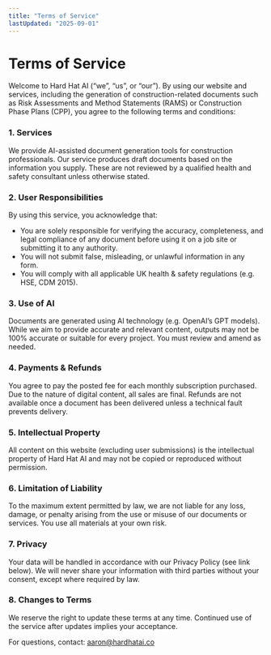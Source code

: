 ```yaml
---
title: "Terms of Service"
lastUpdated: "2025-09-01"
---
```

# Terms of Service

Welcome to Hard Hat AI (“we”, “us”, or “our”). By using our website and services, including the generation of construction-related documents such as Risk Assessments and Method Statements (RAMS) or Construction Phase Plans (CPP), you agree to the following terms and conditions:

### 1. Services
We provide AI-assisted document generation tools for construction professionals. Our service produces draft documents based on the information you supply. These are not reviewed by a qualified health and safety consultant unless otherwise stated.

### 2. User Responsibilities
By using this service, you acknowledge that:
- You are solely responsible for verifying the accuracy, completeness, and legal compliance of any document before using it on a job site or submitting it to any authority.
- You will not submit false, misleading, or unlawful information in any form.
- You will comply with all applicable UK health & safety regulations (e.g. HSE, CDM 2015).

### 3. Use of AI
Documents are generated using AI technology (e.g. OpenAI’s GPT models). While we aim to provide accurate and relevant content, outputs may not be 100% accurate or suitable for every project. You must review and amend as needed.

### 4. Payments & Refunds
You agree to pay the posted fee for each monthly subscription purchased. Due to the nature of digital content, all sales are final. Refunds are not available once a document has been delivered unless a technical fault prevents delivery.

### 5. Intellectual Property
All content on this website (excluding user submissions) is the intellectual property of Hard Hat AI and may not be copied or reproduced without permission.

### 6. Limitation of Liability
To the maximum extent permitted by law, we are not liable for any loss, damage, or penalty arising from the use or misuse of our documents or services. You use all materials at your own risk.

### 7. Privacy
Your data will be handled in accordance with our Privacy Policy (see link below). We will never share your information with third parties without your consent, except where required by law.

### 8. Changes to Terms
We reserve the right to update these terms at any time. Continued use of the service after updates implies your acceptance.

For questions, contact: aaron@hardhatai.co
